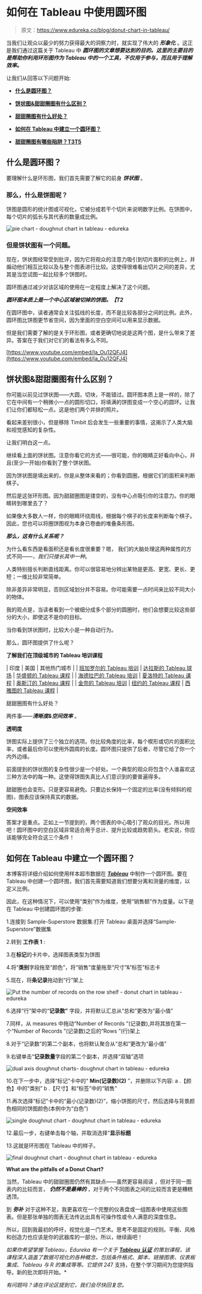 # 如何在 Tableau 中使用圆环图

> 原文：<https://www.edureka.co/blog/donut-chart-in-tableau/>

当我们让观众以最少的努力获得最大的洞察力时，就实现了伟大的 ***形象化*** 。这正是我们通过这篇关于 Tableau 中 ***圆环图的文章想要达到的目的。这里的主要目的是帮助你利用环形图作为 Tableau 中的一个工具，不仅用于参与，而且用于理解效率。***

让我们从回答以下问题开始:

*   [**什么是圆环图？**](#WhatisaDoughnutChart)

*   [**饼状图&甜甜圈图有什么区别？**](#differencebetweenthePieChartDoughnutChart)

*   [**甜甜圈图有什么好处？**](#benefits)

*   [**如何在 Tableau 中建立一个圆环图？**](#doughnutchartintableau)

*   [**甜甜圈图有哪些陷阱？**T3**T5**](#pitfalls)

## 什么是圆环图？

要理解什么是环形图，我们首先需要了解它的前身 ***饼状图*** 。

### **那么，什么是饼图呢？**

饼图是圆形的统计图或可视化，它被分成若干个切片来说明数字比例。在饼图中，每个切片的弧长与其代表的数量成比例。

![pie chart - doughnut chart in tableau - edureka](img/04112ec54489abb0ddda8751d4aec1ff.png)

### 但是饼状图有一个问题。

现在，饼状图经常受到批评，因为它将观众的注意力吸引到切片面积的比例上，并煽动他们相互比较以及与整个图表进行比较。这使得很难看出切片之间的差异，尤其是当您试图一起比较多个饼图时。

圆环图通过减少对该区域的使用在一定程度上解决了这个问题。

***圆环图本质上是一个中心区域被切掉的饼图。【T2***

在圆环图中，读者通常会关注弧线的长度，而不是比较各部分之间的比例。此外，圆环图比饼图更节省空间，因为里面的空白空间可以用来显示数据。

但是我们需要了解的是关于环形图，或者更确切地说是这两个图，是什么带来了差异。答案在于我们对它们的看法有多么不同。

[https://www.youtube.com/embed/Ia_Ou12QFJ4](https://www.youtube.com/embed/Ia_Ou12QFJ4)

## **饼状图&甜甜圈图有什么区别？**

你可能以前见过饼状图——大圆，切块，不能错过。圆环图本质上是一样的，除了它在中间有一个稍微小一点的圆形切口，将填满的饼图变成一个空心的圆环。让我们让你们都轻松一点。这是他们两个并排的照片。

看起来差别很小，但是移除 Timbit 后会发生一些重要的事情，这揭示了人类大脑和视觉感知的复杂性。

让我们明白这一点。

继续看上面的饼状图。注意你看它的方式——很可能，你的眼睛正好看向中心，并且(至少一开始)你看到了整个饼状图。

因为饼状图是填出来的，你是从整体来看的；你看到圆圈，根据它们的面积来判断棋子。

然后是这张环形图。因为甜甜圈图是镂空的，没有中心点吸引你的注意力。你的眼睛转到哪里去了？

如果像大多数人一样，你的眼睛环绕周线，根据每个棋子的长度来判断每个棋子。因此，您也可以将圈饼图视为本身已卷曲的堆叠条形图。

***那么，这有什么关系呢？***

为什么看东西是看面积还是看长度很重要？嗯，  我们的大脑处理这两种属性的方式不同——*，我们只擅长其中一种*。

人类特别擅长判断直线距离。你可以很容易地分辨出某物是更高、更宽、更长、更短；一维比较非常简单。

除非差异非常明显，否则区域划分并不容易。你可能需要一点时间来比较不同大小的物体。

我的观点是，当读者看到一个被细分成多个部分的圆圈时，他们会想要比较这些部分的大小，即使这不是你的目标。

当你看到饼状图时，比较大小是一种自动行为。

那么，圆环图提供了什么呢？

**了解我们在顶级城市的 Tableau 培训课程**

| 印度 | 美国 | 其他热门城市 |
| [班加罗尔的 Tableau 培训](https://www.edureka.co/tableau-certification-training-bangalore) | [达拉斯的 Tableau 球场](https://www.edureka.co/tableau-certification-training-dallas) | [华盛顿的 Tableau 课程](https://www.edureka.co/tableau-certification-training-washington) |
| [海德拉巴的 Tableau 培训](https://www.edureka.co/tableau-certification-training-hyderabad) | [夏洛特的 Tableau 课程](https://www.edureka.co/tableau-certification-training-charlotte) | [奥斯汀的 Tableau 课程](https://www.edureka.co/tableau-certification-training-austin) |
| [金奈的 Tableau 培训](https://www.edureka.co/tableau-certification-training-chennai) | [纽约的 Tableau 课程](https://www.edureka.co/tableau-certification-training-new-york-city) | [西雅图的 Tableau 课程](https://www.edureka.co/tableau-certification-training-seattle) |

甜甜圈图有什么好处？

两件事——***清晰度&空间效率*** 。

**透明度**

饼图实际上提供了三个独立的选项。你比较角度的比率，每个楔形或切片的面积比率，或者最后你可以使用外圆周的长度。圆环图只提供了后者，尽管它给了你一个内外边缘。

前面提到的饼状图的复杂性很少是一个好处。一个典型的观众将包含个人谁喜欢这三种方法中的每一种。这使得饼图失真比人们意识到的要普遍得多。

甜甜圈也会变形。只是更容易避免。只要边长保持一个固定的比率(没有倾斜的视图)，图表应该保持真实的数据。

**空间效率**

答案才是重点。正如上一节提到的，两个图表的中心吸引了观众的目光。所以用吧！圆环图中的空白区域非常适合用于总计、提升比较或趋势箭头。老实说，你应该能够完全符合这三个条件！

## **如何在 Tableau 中建立一个圆环图？**



<article>

本博客将详细介绍如何使用样本超市数据在 [***Tableau***](https://www.edureka.co/blog/what-is-tableau/) 中制作一个圆环图。要在 Tableau 中创建一个圆环图，我们首先需要知道我们想要分离和测量的维度，以定义比例。

因此，在这种情况下，可以使用“类别”作为维度，使用“销售额”作为度量。以下是在 Tableau 中创建圆环图的步骤:

1.连接到 Sample-Superstore 数据集:打开 Tableau 桌面并选择“Sample-Superstore”数据集

2.转到  **工作表 1** :

3.在**标记**的卡片中，选择图表类型为饼图

4.将“**类别**字段拖至“颜色”，将“销售”度量拖至“尺寸”&“标签”标志卡

5.现在，将**条记录**拖动到“行”架上

![Put the number of records on the row shelf - donut chart in tableau - edureka](img/1a135546d0a2c3c684ff81bf6829136f.png)

6.选择“行”架中的“**记录数”** 字段，并将默认汇总从“总和”更改为“最小值”

7.同样，从 measures 中拖动“Number of Records ”(记录数),并将其放在第一个“Number of Records ”(记录数)之后的“Rows ”(行)架上

8.对于“记录数”的第二个副本，也将默认聚合从“总和”更改为“最小值”

9.右键单击“**记录数量**字段的第二个副本，并选择“双轴”选项

![dual axis doughnut charts- doughnut chart in tableau - edureka](img/a6a302463608fda4ffb3905b7250292c.png)

10.在下一步中，选择“标记”卡中的“ **Min(记录数)(2)** ”，并删除以下内容: a .【颜色】中的“类别” b .【尺寸】和“标签”中的“销售”

11.再次选择“标记”卡中的“最小(记录数)(2)”，缩小饼图的尺寸，然后选择与背景颜色相同的饼图颜色(本例中为“白色”)

![single doughnut chart - doughnut chart in tableau - edureka](img/2336dcb0fe717e8c7c91fd49f17bbcdc.png)

12.最后一步，右键单击每个轴，并取消选择“**显示标题**

13.这就是环形图在 Tableau 中的样子。

![final doughnut chart - doughnut chart in tableau - edureka](img/23c71d0eb4800f4a9296df54dc28e74e.png)

**What are the pitfalls of a Donut Chart?**

当然，Tableau 中的甜甜圈图仍然有其缺点——虽然更容易阅读  ，但对于同一图表内的比较而言， ***仍然不是最棒的*** ，对于两个不同图表之间的比较而言更是糟糕透顶。

到 ***弥补*** 对于这种不足，我更喜欢在一个完整的仪表盘或一组图表中使用这些图表。但是那张单独的图表无法传达出具有可操作性或令人满意的深度信息。

</article>



所以，回到我最初的呼吁，视觉化是一门艺术。思考不是固定的规则。平衡、风格和创造力也应该是你的武器库的一部分。所以，继续画吧！

*如果你希望掌握 Tableau，Edureka 有一个关于 **[Tableau 认证](https://www.edureka.co/tableau-certification-training)** 的策划课程，该课程深入涵盖了数据可视化的各种概念，包括条件格式、脚本、链接图表、仪表板集成、Tableau 与 R 的集成等等。它提供 24*7 支持，在整个学习期间为您提供指导。新的批次即将开始。*

*有问题吗？请在评论区提到它，我们会尽快回复您。*